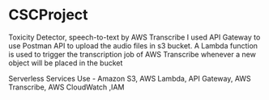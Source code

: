 # CSCProject

Toxicity Detector, speech-to-text by AWS Transcribe
I used API Gateway to use Postman API to upload the audio files in s3 bucket.
A Lambda function is used to trigger the transcription job of AWS Transcribe whenever a new object will be placed in the bucket

Serverless Services Use - Amazon S3, AWS Lambda, API Gateway, AWS Transcribe, AWS CloudWatch ,IAM  

